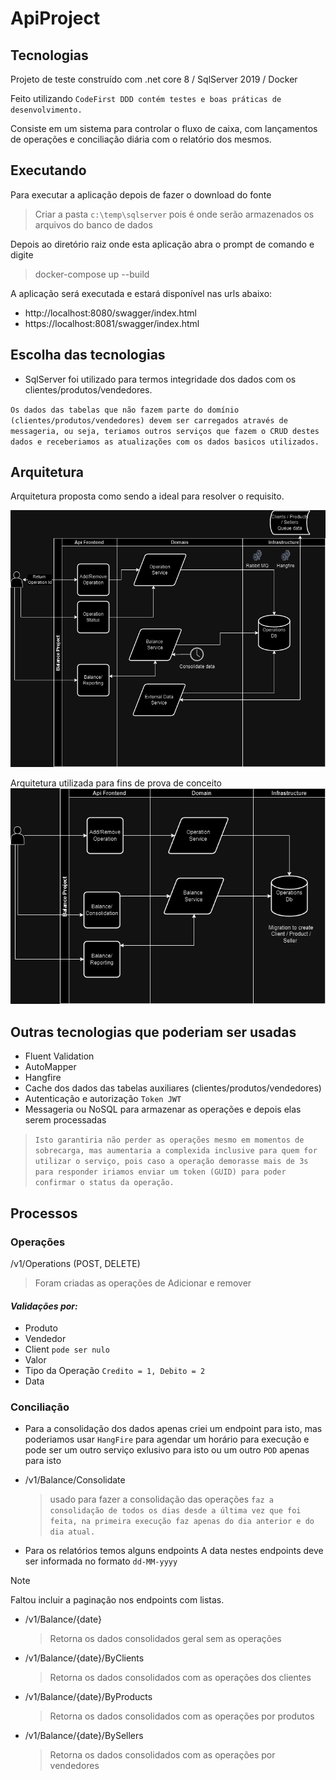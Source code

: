 # ApiProject

## Tecnologias
Projeto de teste construído com .net core 8 / SqlServer 2019 / Docker

Feito utilizando `CodeFirst DDD contém testes e boas práticas de desenvolvimento.`

Consiste em um sistema para controlar o fluxo de caixa, com lançamentos de operações e conciliação diária com o relatório dos mesmos.

## Executando
Para executar a aplicação depois de fazer o download do fonte 
> Criar a pasta `c:\temp\sqlserver` pois é onde serão armazenados os arquivos do banco de dados

Depois ao diretório raiz onde esta aplicação abra o prompt de comando e digite

> docker-compose up --build

A aplicação será executada e estará disponível nas urls abaixo:

* http://localhost:8080/swagger/index.html
* https://localhost:8081/swagger/index.html

## Escolha das tecnologias
- SqlServer foi utilizado para termos integridade dos dados com os clientes/produtos/vendedores.

``
Os dados das tabelas que não fazem parte do domínio (clientes/produtos/vendedores) devem ser carregados através de messageria, ou seja, teriamos outros serviços que fazem o CRUD destes dados e receberiamos as atualizações com os dados basicos utilizados.
``
## Arquitetura

Arquitetura proposta como sendo a ideal para resolver o requisito.

![Proposta](https://github.com/luczbh/Mttechne/blob/main/ArqImages/ArqProposta.png)


Arquitetura utilizada para fins de prova de conceito
![Implementada](https://github.com/luczbh/Mttechne/blob/main/ArqImages/ArqImplementada.png)


## Outras tecnologias que poderiam ser usadas
- Fluent Validation
- AutoMapper
- Hangfire
- Cache dos dados das tabelas auxiliares (clientes/produtos/vendedores)
- Autenticação e autorização `Token JWT`
- Messageria ou NoSQL para armazenar as operações e depois elas serem processadas
 > `Isto garantiria não perder as operações mesmo em momentos de sobrecarga, mas aumentaria a complexida inclusive para quem for utilizar o serviço, pois caso a operação demorasse mais de 3s para responder iriamos enviar um token (GUID) para poder confirmar o status da operação.`

## Processos
### Operações
/v1/Operations (POST, DELETE)

> Foram criadas as operações de Adicionar e remover

#### *Validações por:*

* Produto
* Vendedor
* Client `pode ser nulo`
* Valor
* Tipo da Operação `Credito = 1, Debito = 2`
* Data

### Conciliação
- Para a consolidação dos dados apenas criei um endpoint para isto, mas poderiamos usar ``HangFire`` para agendar um horário para execução e pode ser um outro serviço exlusivo para isto ou um outro `POD` apenas para isto
- /v1/Balance/Consolidate
  > usado para fazer a consolidação das operações `faz a consolidação de todos os dias desde a última vez que foi feita, na primeira execução faz apenas do dia anterior e do dia atual.`

- Para os relatórios temos alguns endpoints
  A data nestes endpoints deve ser informada no formato `dd-MM-yyyy`
> [!NOTE]
> Faltou incluir a paginação nos endpoints com listas.
  
- /v1/Balance/{date}
  > Retorna os dados consolidados geral sem as operações 
- /v1/Balance/{date}/ByClients
  > Retorna os dados consolidados com as operações dos clientes 

- /v1/Balance/{date}/ByProducts
  > Retorna os dados consolidados com as operações por produtos 

- /v1/Balance/{date}/BySellers
  > Retorna os dados consolidados com as operações por vendedores

